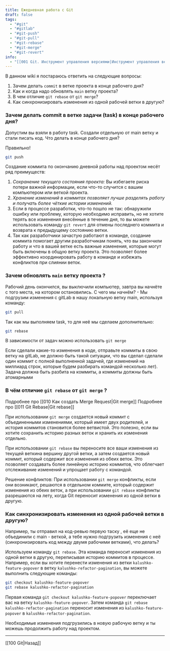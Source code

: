 ```yaml
---
title: Ежедневная работа с Git
draft: false
tags:
  - "#git"
  - "#gitlab"
  - "#git-push"
  - "#git-pull"
  - "#git-rebase"
  - "#git-merge"
  - "#git-revert"
info:
  - "[[001 Git. Инструмент управления версиями|Инструмент управления версиями]]"
---
```

В данном wiki я постараюсь ответить на следующие вопросы:

1. Зачем делать `commit` в ветке проекта в конце рабочего дня?
2. Как и когда надо обновлять `main` ветку проекта?
3. В чем отличие `git rebase` от `git merge`?
4. Как синхронизировать изменения из одной рабочей ветки в другую?
### Зачем делать commit в ветке задачи (task) в конце рабочего дня?

Допустим вы взяли в работу task. 
Создали отдельную от main ветку и стали писать код. Что делать в конце рабочего дня?

Правильно!

```bash
git push
```

Создание коммита по окончанию дневной работы над проектом несёт ряд преимуществ:
1. *Сохранение текущего состояния проекта:* Вы избегаете риска потери важной информации, если что-то случится с вашим компьютером или веткой проекта.
2. *Хранение изменений в коммитах позволяет лучше разделять работу и получать более чёткие истории изменений.*
3. Если в процессе разработки, что-то пошло не так: обнаружили ошибку или проблему, которую необходимо исправить, но не хотите терять все изменения внесённые в течение дня, то вы можете использовать команду `git revert` для отмены последнего коммита и возврата к предыдущему состоянию ветки.
4. Так как разработчики зачастую работают в команде, создание коммита помогает другим разработчикам понять, что вы закончили работу и что в вашей ветке есть важные изменения, которые могут быть включены в общую ветку проекта. Это позволяет более эффективно координировать работу в команде и избежать конфликтов при слиянии веток.

### Зачем обновлять `main` ветку проекта ?

Рабочий день окончился, вы выключили компьютер, завтра вы начнёте с того места, на котором остановились. С чего мы начнём? - Мы подгрузим изменения с gitLab в нашу локальную ветку main, используя команду:

```bash
git pull
```

Так как мы выполняем task, то для неё мы сделаем дополнительно:
```bash
git rebase
```

В зависимости от задач можно использовать `git merge`

Если сделали какие-то изменения в коде, отправьте коммиты в свою ветку на gitLab, не должно быть такой ситуации, что вы сделал сделали один коммит с полной выполненной задачей, где изменений на миллиард строк, которые будем разбирать командой несколько лет). Задача должна быть разбита на коммиты, а коммиты должны быть атомарными

### В чём отличие `git rebase` от `git merge` ?

Подробнее про [[010 Как создать Merge Request|Git merge]]
Подробнее про [[011 Git Rebase|Git rebase]]

При использовании `git merge` создается новый коммит с объединенными изменениями, который имеет двух родителей, и история коммитов становится более ветвистой. Это полезно, если вы хотите сохранить историю разных веток и хранить их изменения отдельно.

При использовании `git rebase` вы переносите все ваши изменения из текущей веткина вершину другой ветки, а затем создается новый коммит, который содержит все изменения из обеих веток. Это позволяет создавать более линейную историю коммитов, что облегчает отслеживание изменений и упрощает работу с командой.

Решение конфликтов: При использовании `git merge` конфликты, если они возникают, решаются в отдельном коммите, который содержит изменения из обеих веток, а при использовании `git rebase` конфликты разрешаются на лету, когда Git переносит изменения из одной ветки в другую.

### Как синхронизировать изменения из одной рабочей ветки в другую?

Например, ты отправил на код-ревью первую таску , её еще не объединили с main - веткой, а тебе нужно подгрузить изменения с неё (синхронизировать код между двумя рабочими ветками), что делать? 

Используем команду `git rebase`. Эта команда переносит изменения из одной ветки в другую, переписывая историю коммитов в процессе. Например, если вы хотите перенести изменения из ветки `kalushko-feature-popover` в ветку `kalushko-refactor-pagination`, вы можете выполнить следующие команды:

```bash
git checkout kalushko-feature-popover
git rebase kalushko-refactor-pagination
```

Первая команда `git checkout kalushko-feature-popover` переключает вас на ветку `kalushko-feature-popover`. Затем команда `git rebase kalushko-refactor-pagination` переносит изменения из `kalushko-feature-popover` в `kalushko-refactor-pagination`. 

Необходимые изменения подгрузились в новую рабочую ветку и ты можешь продолжить работу над проектом.

____

[[100 Git|Назад]]